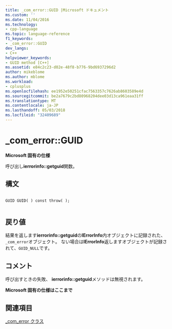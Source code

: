 ```yaml
---
title: _com_error::GUID |Microsoft ドキュメント
ms.custom: ''
ms.date: 11/04/2016
ms.technology:
- cpp-language
ms.topic: language-reference
f1_keywords:
- _com_error::GUID
dev_langs:
- C++
helpviewer_keywords:
- GUID method [C++]
ms.assetid: e84c2c23-d02e-48f8-b776-9bd6937296d2
author: mikeblome
ms.author: mblome
ms.workload:
- cplusplus
ms.openlocfilehash: ee1952e50251cfac7563357c7626ab8603589e4d
ms.sourcegitcommit: be2a7679c2bd80968204dee03d13ca961eaa31ff
ms.translationtype: MT
ms.contentlocale: ja-JP
ms.lasthandoff: 05/03/2018
ms.locfileid: "32409689"
---
```

# <a name="comerrorguid"></a>_com_error::GUID
**Microsoft 固有の仕様**  
  
 呼び出し**ierrorinfo::getguid**関数。  
  
## <a name="syntax"></a>構文  
  
```  
  
GUID GUID( ) const throw( );  
  
```  
  
## <a name="return-value"></a>戻り値  
 結果を返します**ierrorinfo::getguid**の**IErrorInfo**内オブジェクトに記録された、`_com_error`オブジェクト。 ない場合は**IErrorInfo**返しますオブジェクトが記録されて、`GUID_NULL`です。  
  
## <a name="remarks"></a>コメント  
 呼び出すときの失敗、 **ierrorinfo::getguid**メソッドは無視されます。  
  
 **Microsoft 固有の仕様はここまで**  
  
## <a name="see-also"></a>関連項目  
 [_com_error クラス](../cpp/com-error-class.md)